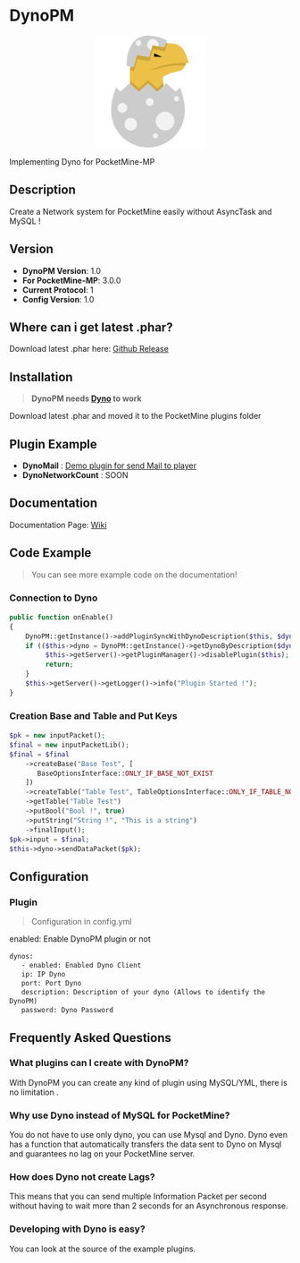# DynoPM
<p align="center">
    <img src="icon.png" width="200px" height="200px">
</p>

Implementing Dyno for PocketMine-MP

## Description
Create a Network system for PocketMine easily without AsyncTask and MySQL ! 

## Version
* __DynoPM Version__: 1.0
* __For PocketMine-MP__: 3.0.0
* __Current Protocol__: 1
* __Config Version__: 1.0

## Where can i get latest .phar?

Download latest .phar here: [Github Release](https://github.com/MineBuilderFR/DynoPM/releases)

## Installation
> __DynoPM needs [Dyno](https://github.com/MineBuilderFR/Dyno) to work__ <br/>

Download latest .phar and moved it to the PocketMine plugins folder <br/>

## Plugin Example
* __DynoMail__ : [Demo plugin for send Mail to player](https://github.com/MineBuilderFR/DynoMail)
* __DynoNetworkCount__ : SOON

## Documentation

Documentation Page: [Wiki](https://github.com/MineBuilderFR/DynoPM/wiki)

## Code Example

> You can see more example code on the documentation! <br/>

### Connection to Dyno

```php
public function onEnable()
{
    DynoPM::getInstance()->addPluginSyncWithDynoDescription($this, $dynoDesc);
    if (($this->dyno = DynoPM::getInstance()->getDynoByDescription($dynoDesc)) === null) {
         $this->getServer()->getPluginManager()->disablePlugin($this);
         return;
    }
    $this->getServer()->getLogger()->info("Plugin Started !");
}
```
    
### Creation Base and Table and Put Keys

```php
$pk = new inputPacket();
$final = new inputPacketLib();
$final = $final
    ->createBase("Base Test", [
       BaseOptionsInterface::ONLY_IF_BASE_NOT_EXIST
    ])
    ->createTable("Table Test", TableOptionsInterface::ONLY_IF_TABLE_NOT_EXIST)
    ->getTable("Table Test")
    ->putBool("Bool !", true)
    ->putString("String !", "This is a string")
    ->finalInput();
$pk->input = $final;
$this->dyno->sendDataPacket($pk);
```

## Configuration
### Plugin

> Configuration in config.yml

enabled: Enable DynoPM plugin or not

```
dynos:
   - enabled: Enabled Dyno Client
   ip: IP Dyno
   port: Port Dyno
   description: Description of your dyno (Allows to identify the DynoPM)
   password: Dyno Password
```

## Frequently Asked Questions
### What plugins can I create with DynoPM?

With DynoPM you can create any kind of plugin using MySQL/YML, there is no limitation .

### Why use Dyno instead of MySQL for PocketMine?

You do not have to use only dyno, you can use Mysql and Dyno. Dyno even has a function that automatically transfers the data sent to Dyno on Mysql and guarantees no lag on your PocketMine server.

### How does Dyno not create Lags?

This means that you can send multiple Information Packet per second without having to wait more than 2 seconds for an Asynchronous response.

### Developing with Dyno is easy?

You can look at the source of the example plugins.
